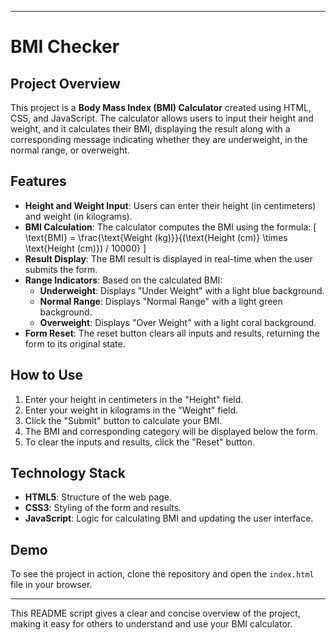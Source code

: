 
---

# BMI Checker 

## Project Overview

This project is a **Body Mass Index (BMI) Calculator** created using HTML, CSS, and JavaScript. The calculator allows users to input their height and weight, and it calculates their BMI, displaying the result along with a corresponding message indicating whether they are underweight, in the normal range, or overweight.

## Features

- **Height and Weight Input**: Users can enter their height (in centimeters) and weight (in kilograms).
- **BMI Calculation**: The calculator computes the BMI using the formula:
  \[
  \text{BMI} = \frac{\text{Weight (kg)}}{(\text{Height (cm)} \times \text{Height (cm)}) / 10000}
  \]
- **Result Display**: The BMI result is displayed in real-time when the user submits the form.
- **Range Indicators**: Based on the calculated BMI:
  - **Underweight**: Displays "Under Weight" with a light blue background.
  - **Normal Range**: Displays "Normal Range" with a light green background.
  - **Overweight**: Displays "Over Weight" with a light coral background.
- **Form Reset**: The reset button clears all inputs and results, returning the form to its original state.

## How to Use

1. Enter your height in centimeters in the "Height" field.
2. Enter your weight in kilograms in the "Weight" field.
3. Click the "Submit" button to calculate your BMI.
4. The BMI and corresponding category will be displayed below the form.
5. To clear the inputs and results, click the "Reset" button.

## Technology Stack

- **HTML5**: Structure of the web page.
- **CSS3**: Styling of the form and results.
- **JavaScript**: Logic for calculating BMI and updating the user interface.

## Demo

To see the project in action, clone the repository and open the `index.html` file in your browser.

---

This README script gives a clear and concise overview of the project, making it easy for others to understand and use your BMI calculator.
